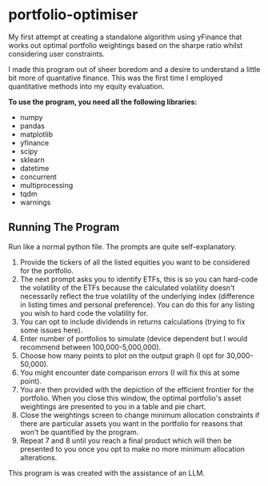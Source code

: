 # portfolio-optimiser
My first attempt at creating a standalone algorithm using yFinance that works out optimal portfolio weightings based on the sharpe ratio whilst considering user constraints.

I made this program out of sheer boredom and a desire to understand a little bit more of quantative finance. This was the first time I employed quantitative methods into my equity evaluation. 

**To use the program, you need all the following libraries:**
- numpy
- pandas
- matplotlib
- yfinance
- scipy
- sklearn
- datetime
- concurrent
- multiprocessing
- tqdm
- warnings

## Running The Program
Run like a normal python file. The prompts are quite self-explanatory.
1. Provide the tickers of all the listed equities you want to be considered for the portfolio.
2. The next prompt asks you to identify ETFs, this is so you can hard-code the volatility of the ETFs because the calculated volatility doesn't necessarily reflect the true volatility of the underlying index (difference in listing times and personal preference). You can do this for any listing you wish to hard code the volatility for.
3. You can opt to include dividends in returns calculations (trying to fix some issues here).
4. Enter number of portfolios to simulate (device dependent but I would recommend between 100,000-5,000,000).
5. Choose how many points to plot on the output graph (I opt for 30,000-50,000).
6. You might encounter date comparison errors (I will fix this at some point).
7. You are then provided with the depiction of the efficient frontier for the portfolio. When you close this window, the optimal portfolio's asset weightings are presented to you in a table and pie chart.
8. Close the weightings screen to change minimum allocation constraints if there are particular assets you want in the portfolio for reasons that won't be quantified by the program.
9. Repeat 7 and 8 until you reach a final product which will then be presented to you once you opt to make no more minimum allocation alterations.

This program is was created with the assistance of an LLM. 
